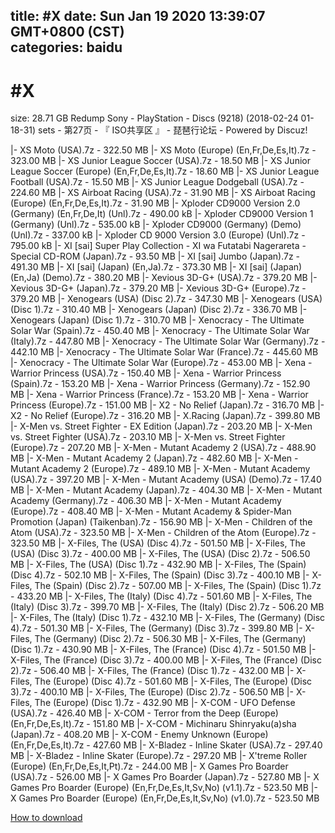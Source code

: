 
title: #X
date: Sun Jan 19 2020 13:39:07 GMT+0800 (CST)    
categories: baidu
---

# #X
size: 28.71 GB
 Redump Sony - PlayStation - Discs (9218) (2018-02-24 01-18-31) sets - 第27页 - 『 ISO共享区 』 - 琵琶行论坛 - Powered by Discuz!
 
|- XS Moto (USA).7z - 322.50 MB
|- XS Moto (Europe) (En,Fr,De,Es,It).7z - 323.00 MB
|- XS Junior League Soccer (USA).7z - 18.50 MB
|- XS Junior League Soccer (Europe) (En,Fr,De,Es,It).7z - 18.60 MB
|- XS Junior League Football (USA).7z - 15.50 MB
|- XS Junior League Dodgeball (USA).7z - 224.60 MB
|- XS Airboat Racing (USA).7z - 31.90 MB
|- XS Airboat Racing (Europe) (En,Fr,De,Es,It).7z - 31.90 MB
|- Xploder CD9000 Version 2.0 (Germany) (En,Fr,De,It) (Unl).7z - 490.00 kB
|- Xploder CD9000 Version 1 (Germany) (Unl).7z - 535.00 kB
|- Xploder CD9000 (Germany) (Demo) (Unl).7z - 337.00 kB
|- Xploder CD 9000 Version 3.0 (Europe) (Unl).7z - 795.00 kB
|- XI [sai] Super Play Collection - XI wa Futatabi Nagerareta - Special CD-ROM (Japan).7z - 93.50 MB
|- XI [sai] Jumbo (Japan).7z - 491.30 MB
|- XI [sai] (Japan) (En,Ja).7z - 373.30 MB
|- XI [sai] (Japan) (En,Ja) (Demo).7z - 380.20 MB
|- Xevious 3D-G+ (USA).7z - 379.20 MB
|- Xevious 3D-G+ (Japan).7z - 379.20 MB
|- Xevious 3D-G+ (Europe).7z - 379.20 MB
|- Xenogears (USA) (Disc 2).7z - 347.30 MB
|- Xenogears (USA) (Disc 1).7z - 310.40 MB
|- Xenogears (Japan) (Disc 2).7z - 336.70 MB
|- Xenogears (Japan) (Disc 1).7z - 310.70 MB
|- Xenocracy - The Ultimate Solar War (Spain).7z - 450.40 MB
|- Xenocracy - The Ultimate Solar War (Italy).7z - 447.80 MB
|- Xenocracy - The Ultimate Solar War (Germany).7z - 442.10 MB
|- Xenocracy - The Ultimate Solar War (France).7z - 445.60 MB
|- Xenocracy - The Ultimate Solar War (Europe).7z - 453.00 MB
|- Xena - Warrior Princess (USA).7z - 150.40 MB
|- Xena - Warrior Princess (Spain).7z - 153.20 MB
|- Xena - Warrior Princess (Germany).7z - 152.90 MB
|- Xena - Warrior Princess (France).7z - 153.20 MB
|- Xena - Warrior Princess (Europe).7z - 151.00 MB
|- X2 - No Relief (Japan).7z - 316.70 MB
|- X2 - No Relief (Europe).7z - 316.20 MB
|- X.Racing (Japan).7z - 399.80 MB
|- X-Men vs. Street Fighter - EX Edition (Japan).7z - 203.20 MB
|- X-Men vs. Street Fighter (USA).7z - 203.10 MB
|- X-Men vs. Street Fighter (Europe).7z - 207.20 MB
|- X-Men - Mutant Academy 2 (USA).7z - 488.90 MB
|- X-Men - Mutant Academy 2 (Japan).7z - 482.60 MB
|- X-Men - Mutant Academy 2 (Europe).7z - 489.10 MB
|- X-Men - Mutant Academy (USA).7z - 397.20 MB
|- X-Men - Mutant Academy (USA) (Demo).7z - 17.40 MB
|- X-Men - Mutant Academy (Japan).7z - 404.30 MB
|- X-Men - Mutant Academy (Germany).7z - 406.30 MB
|- X-Men - Mutant Academy (Europe).7z - 408.40 MB
|- X-Men - Mutant Academy & Spider-Man Promotion (Japan) (Taikenban).7z - 156.90 MB
|- X-Men - Children of the Atom (USA).7z - 323.50 MB
|- X-Men - Children of the Atom (Europe).7z - 323.50 MB
|- X-Files, The (USA) (Disc 4).7z - 501.50 MB
|- X-Files, The (USA) (Disc 3).7z - 400.00 MB
|- X-Files, The (USA) (Disc 2).7z - 506.50 MB
|- X-Files, The (USA) (Disc 1).7z - 432.90 MB
|- X-Files, The (Spain) (Disc 4).7z - 502.10 MB
|- X-Files, The (Spain) (Disc 3).7z - 400.10 MB
|- X-Files, The (Spain) (Disc 2).7z - 507.00 MB
|- X-Files, The (Spain) (Disc 1).7z - 433.20 MB
|- X-Files, The (Italy) (Disc 4).7z - 501.60 MB
|- X-Files, The (Italy) (Disc 3).7z - 399.70 MB
|- X-Files, The (Italy) (Disc 2).7z - 506.20 MB
|- X-Files, The (Italy) (Disc 1).7z - 432.10 MB
|- X-Files, The (Germany) (Disc 4).7z - 501.30 MB
|- X-Files, The (Germany) (Disc 3).7z - 399.80 MB
|- X-Files, The (Germany) (Disc 2).7z - 506.30 MB
|- X-Files, The (Germany) (Disc 1).7z - 430.90 MB
|- X-Files, The (France) (Disc 4).7z - 501.50 MB
|- X-Files, The (France) (Disc 3).7z - 400.00 MB
|- X-Files, The (France) (Disc 2).7z - 506.40 MB
|- X-Files, The (France) (Disc 1).7z - 432.00 MB
|- X-Files, The (Europe) (Disc 4).7z - 501.60 MB
|- X-Files, The (Europe) (Disc 3).7z - 400.10 MB
|- X-Files, The (Europe) (Disc 2).7z - 506.50 MB
|- X-Files, The (Europe) (Disc 1).7z - 432.90 MB
|- X-COM - UFO Defense (USA).7z - 426.40 MB
|- X-COM - Terror from the Deep (Europe) (En,Fr,De,Es,It).7z - 151.80 MB
|- X-COM - Michinaru Shinryaku(a)sha (Japan).7z - 408.20 MB
|- X-COM - Enemy Unknown (Europe) (En,Fr,De,Es,It).7z - 427.60 MB
|- X-Bladez - Inline Skater (USA).7z - 297.40 MB
|- X-Bladez - Inline Skater (Europe).7z - 297.20 MB
|- X'treme Roller (Europe) (En,Fr,De,Es,It,Pt).7z - 244.00 MB
|- X Games Pro Boarder (USA).7z - 526.00 MB
|- X Games Pro Boarder (Japan).7z - 527.80 MB
|- X Games Pro Boarder (Europe) (En,Fr,De,Es,It,Sv,No) (v1.1).7z - 523.50 MB
|- X Games Pro Boarder (Europe) (En,Fr,De,Es,It,Sv,No) (v1.0).7z - 523.50 MB

[How to download](https://bpcam.bemobtrk.com/go/2ceec3aa-1ca2-46d6-b9ff-aaa5c184517c?jno=5183)